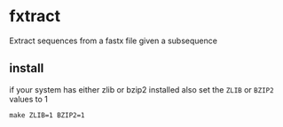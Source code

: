 fxtract
=======

Extract sequences from a fastx file given a subsequence


install
-------

if your system has either zlib or bzip2 installed also set the 
`ZLIB` or `BZIP2` values to 1

```
make ZLIB=1 BZIP2=1
```
